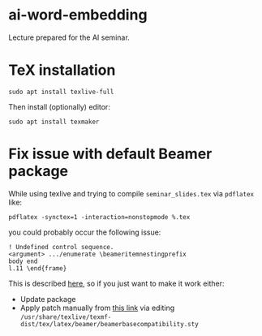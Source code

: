 # ai-word-embedding
Lecture prepared for the AI seminar.

# TeX installation

```
sudo apt install texlive-full
```

Then install (optionally) editor:
```
sudo apt install texmaker
```

# Fix issue with default Beamer package

While using texlive and trying to compile ```seminar_slides.tex```
via ```pdflatex``` like:

```
pdflatex -synctex=1 -interaction=nonstopmode %.tex
```

you could probably occur the following issue:
```
! Undefined control sequence.
<argument> .../enumerate \beameritemnestingprefix 
body end
l.11 \end{frame}
```

This is described [here](https://github.com/josephwright/beamer/commit/13c02e2f3dd19e0f731af105ea0ffeb9a8f01a5f),
so if you just want to make it work either:
- Update package
- Apply patch manually from [this link](https://github.com/josephwright/beamer/commit/13c02e2f3dd19e0f731af105ea0ffeb9a8f01a5f) via editing ```/usr/share/texlive/texmf-dist/tex/latex/beamer/beamerbasecompatibility.sty```

